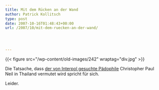 ```yaml
---
title: Mit dem Rücken an der Wand
author: Patrick Kollitsch
type: post
date: 2007-10-16T01:48:43+00:00
url: /2007/10/mit-dem-ruecken-an-der-wand/




---
```

{{< figure src="/wp-content/old-images/242" wraptag="div.jpg" >}}

Die Tatsache, dass [der von Interpol gesuchte Pädophile][1] Christopher Paul Neil in Thailand vermutet wird spricht für sich.

Leider.

 [1]: http://www.abc.net.au/news/stories/2007/10/16/2061076.htm
